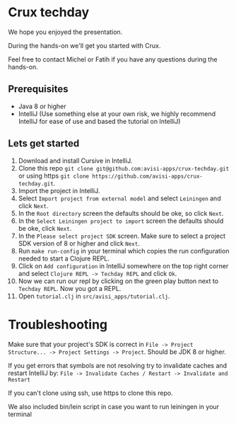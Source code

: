 # Crux techday

We hope you enjoyed the presentation.

During the hands-on we'll get you started with Crux.

Feel free to contact Michel or Fatih if you have any questions during the hands-on.

## Prerequisites
- Java 8 or higher
- IntelliJ (Use something else at your own risk, we highly recommend IntelliJ for ease of use and based the tutorial on IntelliJ)

## Lets get started

1. Download and install Cursive in IntelliJ.
2. Clone this repo `git clone git@github.com:avisi-apps/crux-techday.git` or using https `git clone https://github.com/avisi-apps/crux-techday.git`.
3. Import the project in IntelliJ.
4. Select `Import project from external model` and select `Leiningen` and click `Next`.
5. In the `Root directory` screen the defaults should be oke, so click `Next`.
6. In the `Select Leiningen project to import` screen the defaults should be oke, click `Next`.
7. In the `Please select project SDK` screen. Make sure to select a project SDK version of 8 or higher and click `Next`.
8. Run `make run-config` in your terminal which copies the run configuration needed to start a Clojure REPL.
9. Click on `Add configuration` in IntelliJ somewhere on the top right corner and select `Clojure REPL -> Techday REPL` and click `Ok`.
10. Now we can run our repl by clicking on the green play button next to `Techday REPL`. Now you got a REPL.
11. Open `tutorial.clj` in `src/avisi_apps/tutorial.clj`.

# Troubleshooting
Make sure that your project's SDK is correct in `File -> Project Structure... -> Project Settings -> Project`. Should be JDK 8 or higher.

If you get errors that symbols are not resolving try to invalidate caches and restart IntelliJ by: `File -> Invalidate Caches / Restart -> Invalidate and Restart`

If you can't clone using ssh, use https to clone this repo.

We also included bin/lein script in case you want to run leiningen in your terminal
